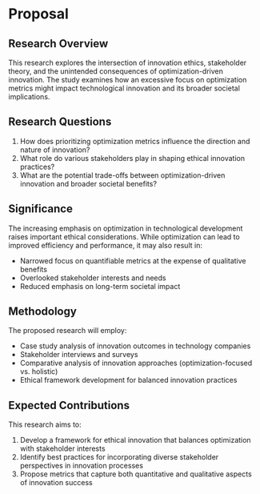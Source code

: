 # Proposal

## Research Overview
This research explores the intersection of innovation ethics, stakeholder theory, and the unintended consequences of optimization-driven innovation. The study examines how an excessive focus on optimization metrics might impact technological innovation and its broader societal implications.

## Research Questions
1. How does prioritizing optimization metrics influence the direction and nature of innovation?
2. What role do various stakeholders play in shaping ethical innovation practices?
3. What are the potential trade-offs between optimization-driven innovation and broader societal benefits?

## Significance
The increasing emphasis on optimization in technological development raises important ethical considerations. While optimization can lead to improved efficiency and performance, it may also result in:
- Narrowed focus on quantifiable metrics at the expense of qualitative benefits
- Overlooked stakeholder interests and needs
- Reduced emphasis on long-term societal impact

## Methodology
The proposed research will employ:
- Case study analysis of innovation outcomes in technology companies
- Stakeholder interviews and surveys
- Comparative analysis of innovation approaches (optimization-focused vs. holistic)
- Ethical framework development for balanced innovation practices

## Expected Contributions
This research aims to:
1. Develop a framework for ethical innovation that balances optimization with stakeholder interests
2. Identify best practices for incorporating diverse stakeholder perspectives in innovation processes
3. Propose metrics that capture both quantitative and qualitative aspects of innovation success 
